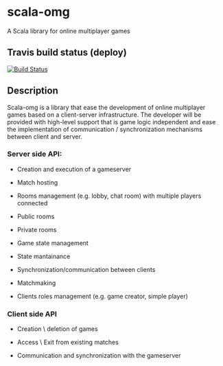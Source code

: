 # scala-omg
A Scala library for online multiplayer games

## Travis build status (deploy)
[![Build Status](https://travis-ci.com/StefanoSalvatori/PPS-18-scala-omg.svg?branch=deploy)](https://travis-ci.com/StefanoSalvatori/PPS-18-scala-omg)

## Description

Scala-omg is a library that ease the development of online multiplayer games based on a client-server infrastructure.
The developer will be provided with high-level support that is game logic independent and ease the implementation of communication / synchronization mechanisms between client and server.

 
### Server side API:

- Creation and execution of a gameserver

- Match hosting

- Rooms management (e.g. lobby, chat room) with multiple players connected

- Public rooms

- Private rooms

- Game state management

- State mantainance

- Synchronization/communication between clients

- Matchmaking

- Clients roles management (e.g. game creator, simple player)


### Client side API

- Creation \ deletion of games

- Access \ Exit from existing matches

- Communication and synchronization with the gameserver
